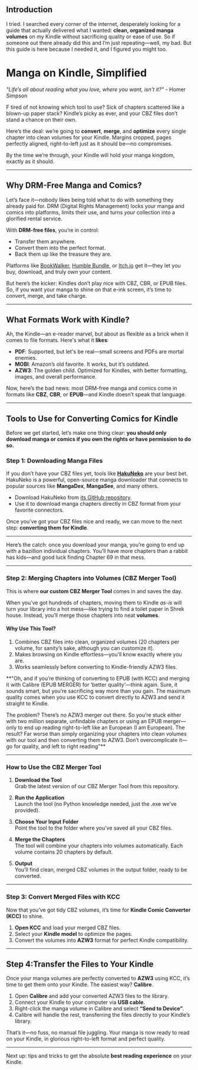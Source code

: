 ## Introduction  

I tried. I searched every corner of the internet, desperately looking for a guide that actually delivered what I wanted: **clean, organized manga volumes** on my Kindle without sacrificing quality or ease of use. So if someone out there already did this and I’m just repeating—well, my bad. But this guide is here because I needed it, and I figured you might too.  

# Manga on Kindle, Simplified  

*"Life’s all about reading what you love, where you want, isn’t it?"*  - Homer Simpson

F tired of not knowing which tool to use? Sick of chapters scattered like a blown-up paper stack? Kindle’s picky as ever, and your CBZ files don’t stand a chance on their own.  

Here’s the deal: we’re going to **convert**, **merge**, and **optimize** every single chapter into clean volumes for your Kindle. Margins cropped, pages perfectly aligned, right-to-left just as it should be—no compromises.  

By the time we’re through, your Kindle will hold your manga kingdom, exactly as it should.  

---

## Why DRM-Free Manga and Comics?  

Let’s face it—nobody likes being told what to do with something they already paid for. DRM (Digital Rights Management) locks your manga and comics into platforms, limits their use, and turns *your* collection into a glorified rental service.  

With **DRM-free files**, you’re in control:  
- Transfer them anywhere.  
- Convert them into the perfect format.  
- Back them up like the treasure they are.  

Platforms like [BookWalker](https://global.bookwalker.jp/), [Humble Bundle](https://www.humblebundle.com/), or [Itch.io](https://itch.io/) get it—they let you buy, download, and truly *own* your content.  

But here’s the kicker: Kindles don’t play nice with CBZ, CBR, or EPUB files. So, if you want your manga to shine on that e-ink screen, it’s time to convert, merge, and take charge.  

---

## What Formats Work with Kindle?  

Ah, the Kindle—an e-reader marvel, but about as flexible as a brick when it comes to file formats. Here's what it **likes**:  

- **PDF**: Supported, but let's be real—small screens and PDFs are mortal enemies.  
- **MOBI**: Amazon’s old favorite. It works, but it’s outdated.  
- **AZW3**: The golden child. Optimized for Kindles, with better formatting, images, and overall performance.  

Now, here’s the bad news: most DRM-free manga and comics come in formats like **CBZ**, **CBR**, or **EPUB**—and Kindle doesn’t speak that language.  

---

## Tools to Use for Converting Comics for Kindle  

Before we get started, let’s make one thing clear: **you should only download manga or comics if you own the rights or have permission to do so.** 

### **Step 1: Downloading Manga Files**  
If you don’t have your CBZ files yet, tools like **[HakuNeko](https://github.com/manga-download/hakuneko)** are your best bet. HakuNeko is a powerful, open-source manga downloader that connects to popular sources like **MangaDex**, **MangaSee**, and many others.  

- Download HakuNeko from [its GitHub repository](https://github.com/manga-download/hakuneko).  
- Use it to download manga chapters directly in CBZ format from your favorite connectors.  

Once you’ve got your CBZ files nice and ready, we can move to the next step: **converting them for Kindle**.  

---

Here’s the catch: once you download your manga, you’re going to end up with a bazillion individual chapters. You’ll have more chapters than a rabbit has kids—and good luck finding Chapter 69 in that mess.

---

### **Step 2: Merging Chapters into Volumes (CBZ Merger Tool)**  
This is where **our custom CBZ Merger Tool** comes in and saves the day.  

When you’ve got hundreds of chapters, moving them to Kindle *as-is* will turn your library into a hot mess—like trying to find a toilet paper in Shrek house. Instead, you’ll merge those chapters into neat **volumes**.  

#### **Why Use This Tool?**  
1. Combines CBZ files into clean, organized volumes (20 chapters per volume, for sanity’s sake, although you can customize it).  
2. Makes browsing on Kindle effortless—you’ll know exactly where you are.  
3. Works seamlessly before converting to Kindle-friendly AZW3 files.  

**"Oh, and if you’re thinking of converting to EPUB (with KCC) and merging it with Calibre (EPUB MERGER) for ‘better quality’—think again. Sure, it sounds smart, but you’re sacrificing way more than you gain. The maximum quality comes when you use KCC to convert directly to AZW3 and send it straight to Kindle.

The problem? There’s no AZW3 merger out there. So you’re stuck either with two million separate, unfindable chapters or using an EPUB merger—only to end up reading right-to-left like an European (I am European). The result? Far worse than simply organizing your chapters into clean volumes with our tool and then converting them to AZW3. Don’t overcomplicate it—go for quality, and left to right reading"**

---

### **How to Use the CBZ Merger Tool**  
1. **Download the Tool**  
   Grab the latest version of our CBZ Merger Tool from this repository.  

2. **Run the Application**  
   Launch the tool (no Python knowledge needed, just the .exe we’ve provided).  

3. **Choose Your Input Folder**  
   Point the tool to the folder where you’ve saved all your CBZ files.  

4. **Merge the Chapters**  
   The tool will combine your chapters into volumes automatically. Each volume contains 20 chapters by default.  

5. **Output**  
   You’ll find clean, merged CBZ volumes in the output folder, ready to be converted.  

---

### **Step 3: Convert Merged Files with KCC**  
Now that you’ve got tidy CBZ volumes, it’s time for **Kindle Comic Converter (KCC)** to shine.  

1. **Open KCC** and load your merged CBZ files.  
2. Select your **Kindle model** to optimize the pages.  
3. Convert the volumes into **AZW3** format for perfect Kindle compatibility.  

---

## **Step 4:Transfer the Files to Your Kindle**

Once your manga volumes are perfectly converted to **AZW3** using KCC, it’s time to get them onto your Kindle. The easiest way? **Calibre**.  

1. Open **Calibre** and add your converted AZW3 files to the library.  
2. Connect your Kindle to your computer via **USB cable**.  
3. Right-click the manga volume in Calibre and select **“Send to Device”**.  
4. Calibre will handle the rest, transferring the files directly to your Kindle’s library.  

That’s it—no fuss, no manual file juggling. Your manga is now ready to read on your Kindle, in glorious right-to-left format and perfect quality.  

---

Next up: tips and tricks to get the absolute **best reading experience** on your Kindle.  


